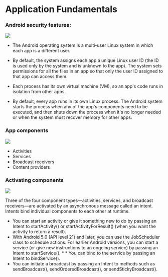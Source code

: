 # Application Fundamentals


### Android security features:

![](https://www.spec-india.com/wp-content/uploads/Security-Features-Android-7.0.jpg)

* The Android operating system is a multi-user Linux system in which each app is a different user.

* By default, the system assigns each app a unique Linux user ID (the ID is used only by the system and is unknown to the app). The system sets permissions for all the files in an app so that only the user ID assigned to that app can access them.

* Each process has its own virtual machine (VM), so an app's code runs in isolation from other apps.

* By default, every app runs in its own Linux process. The Android system starts the process when any of the app's components need to be executed, and then shuts down the process when it's no longer needed or when the system must recover memory for other apps.

### App components

![](http://www.techplayon.com/wp-content/uploads/2017/06/Android-app-component.png)

* Activities
* Services
* Broadcast receivers
* Content providers

### Activating components

![](https://static.packt-cdn.com/products/9781787288904/graphics/Page-20-Image-14.jpg)

Three of the four component types—activities, services, and broadcast receivers—are activated by an asynchronous message called an intent. Intents bind individual components to each other at runtime.


* You can start an activity or give it something new to do by passing an Intent to startActivity() or startActivityForResult() (when you want the activity to return a result).
* With Android 5.0 (API level 21) and later, you can use the JobScheduler class to schedule actions. For earlier Android versions, you can start a service (or give new instructions to an ongoing service) by passing an Intent to startService(). * * You can bind to the service by passing an Intent to bindService().
* You can initiate a broadcast by passing an Intent to methods such as sendBroadcast(), sendOrderedBroadcast(), or sendStickyBroadcast().